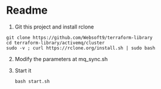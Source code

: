 # Readme

1. Git this project and install rclone
  ```
  git clone https://github.com/Websoft9/terraform-library
  cd terraform-library/activemq/cluster
  sudo -v ; curl https://rclone.org/install.sh | sudo bash
  ```

2. Modify the parameters at mq_sync.sh

3. Start it
   ```
   bash start.sh
   ```